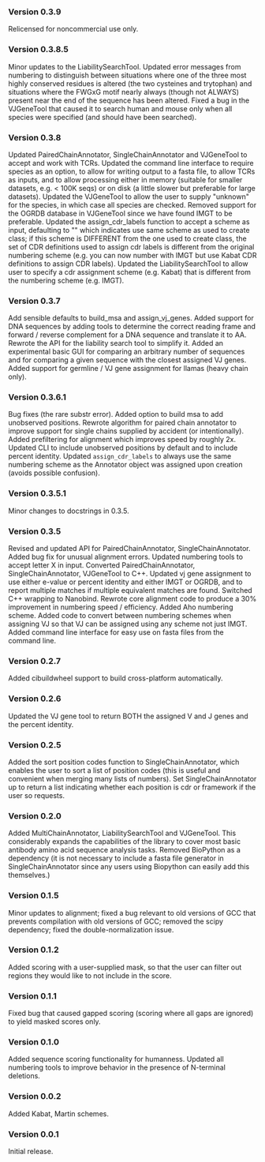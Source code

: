 ### Version 0.3.9
Relicensed for noncommercial use only.

### Version 0.3.8.5
Minor updates to the LiabilitySearchTool. Updated error messages
from numbering to distinguish between situations where one of
the three most highly conserved residues is altered (the two
cysteines and trytophan) and situations where the FWGxG motif
nearly always (though not ALWAYS) present near the end of the
sequence has been altered. Fixed a bug in the VJGeneTool that
caused it to search human and mouse only when all species were
specified (and should have been searched).

### Version 0.3.8
Updated PairedChainAnnotator, SingleChainAnnotator and VJGeneTool
to accept and work with TCRs. Updated the command line interface
to require species as an option, to allow for writing output to
a fasta file, to allow TCRs as inputs, and to allow processing
either in memory (suitable for smaller datasets, e.g. < 100K seqs)
or on disk (a little slower but preferable for large datasets).
Updated the VJGeneTool to allow the user to supply "unknown" for
the species, in which case all species are checked. Removed support
for the OGRDB database in VJGeneTool since we have found IMGT to
be preferable. Updated the assign_cdr_labels function to accept
a scheme as input, defaulting to "" which indicates use same scheme
as used to create class; if this scheme is DIFFERENT from the one
used to create class, the set of CDR definitions used to assign
cdr labels is different from the original numbering scheme (e.g.
you can now number with IMGT but use Kabat CDR definitions to
assign CDR labels). Updated the LiabilitySearchTool to allow user
to specify a cdr assignment scheme (e.g. Kabat) that is different
from the numbering scheme (e.g. IMGT).

### Version 0.3.7
Add sensible defaults to build_msa and assign_vj_genes.
Added support for DNA sequences by adding tools to determine
the correct reading frame and forward / reverse complement
for a DNA sequence and translate it to AA. Rewrote the API
for the liability search tool to simplify it. Added an
experimental basic GUI for comparing an arbitrary number
of sequences and for comparing a given sequence with the
closest assigned VJ genes. Added support for germline / VJ
gene assignment for llamas (heavy chain only).

### Version 0.3.6.1
Bug fixes (the rare substr error). Added option to build msa to
add unobserved positions. Rewrote algorithm for paired chain annotator
to improve support for single chains supplied by accident (or
intentionally). Added prefiltering for alignment which improves speed
by roughly 2x. Updated CLI to include unobserved positions by default
and to include percent identity. Updated `assign_cdr_labels` to
always use the same numbering scheme as the Annotator object was
assigned upon creation (avoids possible confusion).

### Version 0.3.5.1
Minor changes to docstrings in 0.3.5.

### Version 0.3.5
Revised and updated API for PairedChainAnnotator, SingleChainAnnotator.
Added bug fix for unusual alignment errors. Updated numbering tools to
accept letter X in input. Converted PairedChainAnnotator,
SingleChainAnnotator, VJGeneTool to C++. Updated vj gene assignment
to use either e-value or percent identity and either IMGT or OGRDB,
and to report multiple matches if multiple equivalent matches are
found. Switched C++ wrapping to Nanobind. Rewrote core alignment code
to produce a 30% improvement in numbering speed / efficiency.
Added Aho numbering scheme. Added code to convert between numbering
schemes when assigning VJ so that VJ can be assigned using any
scheme not just IMGT. Added command line interface for easy
use on fasta files from the command line.

### Version 0.2.7
Added cibuildwheel support to build cross-platform automatically.

### Version 0.2.6
Updated the VJ gene tool to return BOTH the assigned V and J genes and the
percent identity.

### Version 0.2.5
Added the sort position codes function to SingleChainAnnotator, which enables
the user to sort a list of position codes (this is useful and convenient when
merging many lists of numbers). Set SingleChainAnnotator up to return a list
indicating whether each position is cdr or framework if the user so requests.

### Version 0.2.0
Added MultiChainAnnotator, LiabilitySearchTool and VJGeneTool. This
considerably expands the capabilities of the library to cover most basic
antibody amino acid sequence analysis tasks. Removed BioPython as a dependency
(it is not necessary to include a fasta file generator in SingleChainAnnotator
since any users using Biopython can easily add this themselves.)

### Version 0.1.5
Minor updates to alignment; fixed a bug relevant to old versions
of GCC that prevents compilation with old versions of GCC; removed
the scipy dependency; fixed the double-normalization issue.

### Version 0.1.2
Added scoring with a user-supplied mask, so that the
user can filter out regions they would like to not include
in the score.

### Version 0.1.1
Fixed bug that caused gapped scoring (scoring where all
gaps are ignored) to yield masked scores only.

### Version 0.1.0
Added sequence scoring functionality for humanness.
Updated all numbering tools to improve behavior in
the presence of N-terminal deletions.

### Version 0.0.2
Added Kabat, Martin schemes.

### Version 0.0.1
Initial release.
